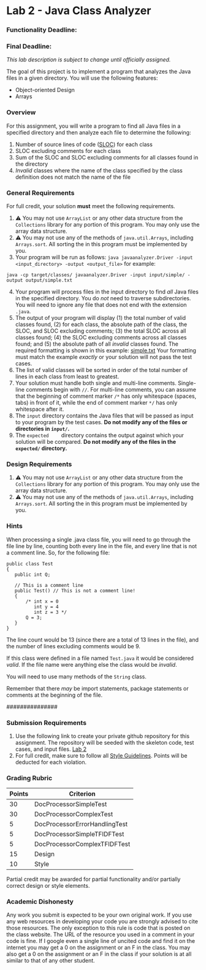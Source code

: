 Lab 2 - Java Class Analyzer
==============================

### Functionality Deadline:
### Final Deadline:

*This lab description is subject to change until officially assigned.*

The goal of this project is to implement a program that analyzes the Java files in a given directory. You will use the following features:

- Object-oriented Design
- Arrays

### Overview

For this assignment, you will write a program to find all Java files in a specified directory and then analyze each file to determine the following: 

1. Number of source lines of code ([SLOC](https://en.wikipedia.org/wiki/Source_lines_of_code)) for each class
2. SLOC excluding comments for each class
3. Sum of the SLOC and SLOC excluding comments for all classes found in the directory
4. *Invalid* classes where the name of the class specified by the class definition does not match the name of the file

### General Requirements

For full credit, your solution **must** meet the following requirements.

1. :warning: You may not use `ArrayList` or any other data structure from the `Collections` library for any portion of this program. You may only use the array data structure.
2. :warning: You may not use any of the methods of `java.util.Arrays`, including `Arrays.sort`. All sorting the in this program must be implemented by you.
3. Your program will be run as follows: `java javaanalyzer.Driver -input <input_directory> -output <output_file>` for example:
```
java -cp target/classes/ javaanalyzer.Driver -input input/simple/ -output output/simple.txt
```
4. Your program will process files in the input directory to find *all* Java files in the specified directory. You do *not* need to traverse subdirectories. You will need to ignore any file that does not end with the extension `.java`.
5. The output of your program will display (1) the total number of valid classes found, (2) for each class, the absolute path of the class, the SLOC, and SLOC excluding comments; (3) the total SLOC across all classes found; (4) the SLOC excluding comments across all classes found; and (5) the absolute path of all *invalid* classes found. The required formatting is shown in this example: [simple.txt](expected/simple.txt) Your formatting must match the example *exactly* or your solution will not pass the test cases.
6. The list of valid classes will be sorted in order of the total number of lines in each class from least to greatest. 
7. Your solution must handle both single and multi-line comments. Single-line comments begin with `//`. For multi-line comments, you can assume that the beginning of comment marker `/*` has only whitespace (spaces, tabs) in front of it, while the end of comment marker `*/` has only whitespace after it. 
8. The `input` directory contains the Java files that will be passed as input to your program by the test cases. **Do not modify any of the files or directories in `input/`.**
9. The `expected	` directory contains the output against which your solution will be compared. **Do not modify any of the files in the `expected/` directory.**

### Design Requirements

1. :warning: You may not use `ArrayList` or any other data structure from the `Collections` library for any portion of this program. You may only use the array data structure.
2. :warning: You may not use any of the methods of `java.util.Arrays`, including `Arrays.sort`. All sorting the in this program must be implemented by you.


### Hints

When processing a single .java class file, you will need to go through the file line by line, counting both every line in the file, and every line that is not a comment line.  So, for the following file:

```
public class Test
{
   public int Q;
   
   // This is a comment line
   public Test() // This is not a comment line!
   {
       /* int x = 0
          int y = 4
          int z = 3 */
       Q = 3;
   }
} 
```

The line count would be 13 (since there are a total of 13 lines in the file), and the number of lines excluding comments would be 9.

If this class were defined in a file named `Test.java` it would be considered *valid*. If the file name were anything else the class would be *invalid*.

You will need to use many methods of the `String` class.

Remember that there *may* be import statements, package statements or comments at the beginning of the file.


###############


### Submission Requirements

1. Use the following link to create your private github repository for this assignment. The repository will be seeded with the skeleton code, test cases, and input files. [Lab 2]()
2. For full credit, make sure to follow all [Style Guidelines](https://github.com/CS514-F17/notes/blob/master/Admin/style.md). Points will be deducted for each violation.


### Grading Rubric

| Points | Criterion |
| ------ | -------- |  
| 30 | DocProcessorSimpleTest |
| 30 | DocProcessorComplexTest | 
| 5 | DocProcessorErrorHandlingTest | 
| 5 | DocProcessorSimpleTFIDFTest |
| 5 | DocProcessorComplexTFIDFTest | | 
| 15 | Design |
| 10 | Style |

Partial credit may be awarded for partial functionality and/or partially correct design or style elements.

### Academic Dishonesty

Any work you submit is expected to be your own original work. If you use any web resources in developing your code you are strongly advised to cite those resources. The only exception to this rule is code that is posted on the class website. The URL of the resource you used in a comment in your code is fine. If I google even a single line of uncited code and find it on the internet you may get a 0 on the assignment or an F in the class. You may also get a 0 on the assignment or an F in the class if your solution is at all similar to that of any other student.
